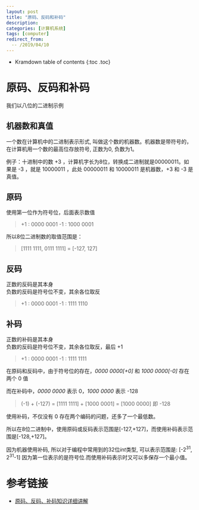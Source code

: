 ```yaml
---
layout: post
title: "原码、反码和补码"
description:
categories: [计算机系统]
tags: [computer]
redirect_from:
  -- /2019/04/10
---
```


* Kramdown table of contents
{:toc .toc}

# 原码、反码和补码

我们以八位的二进制示例

## 机器数和真值

一个数在计算机中的二进制表示形式,  叫做这个数的机器数。机器数是带符号的，在计算机用一个数的最高位存放符号, 正数为0, 负数为1。

例子：十进制中的数 +3 ，计算机字长为8位，转换成二进制就是00000011。如果是 -3 ，就是 10000011 ，此处 00000011 和 10000011 是机器数，+3 和 -3 是真值。

## 原码

使用第一位作为符号位，后面表示数值

> +1 : 0000 0001
> -1 : 1000 0001

所以8位二进制数的取值范围是：

> [1111 1111, 0111 1111] = [-127, 127]

## 反码

正数的反码是其本身  
负数的反码是符号位不变，其余各位取反

> +1 : 0000 0001
> -1 : 1111 1110

## 补码

正数的补码是其本身  
负数的反码是符号位不变，其余各位取反，最后 +1

> +1 : 0000 0001
> -1 : 1111 1111

在原码和反码中，由于符号位的存在，*0000 0000[+0]* 和 *1000 0000[-0]* 存在两个 0 值

而在补码中，*0000 0000* 表示 0，*1000 0000* 表示 -128  
> (-1) + (-127) = [1111 1111] + [1000 0001] = [1000 0000] 即 -128

使用补码，不仅没有 0 存在两个编码的问题，还多了一个最低数。

所以在8位二进制中，使用原码或反码表示范围是[-127,+127]，而使用补码表示范围是[-128,+127]。

因为机器使用补码, 所以对于编程中常用到的32位*int*类型, 可以表示范围是: [-2<sup>31</sup>, 2<sup>31</sup>-1] 因为第一位表示的是符号位.而使用补码表示时又可以多保存一个最小值。

# 参考链接

* [原码、反码、补码知识详细讲解](https://blog.csdn.net/zl10086111/article/details/80907428)